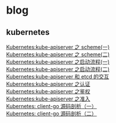 # blog

## kubernetes
[Kubernetes:kube-apiserver 之 scheme(一)](./kubernetes/Kubernetes:kube-apiserver%20之%20scheme(一).md)  
[Kubernetes:kube-apiserver 之 scheme(二)](./kubernetes/Kubernetes:kube-apiserver%20之%20scheme(二).md)  
[Kubernetes:kube-apiserver 之启动流程(一)](./kubernetes/Kubernetes:kube-apiserver%20之启动流程(一).md)  
[Kubernetes:kube-apiserver 之启动流程(二)](./kubernetes/Kubernetes:kube-apiserver%20之启动流程(二).md)  
[Kubernetes:kube-apiserver 和 etcd 的交互](./kubernetes/Kubernetes:kube-apiserver%20和%20etcd%20的交互.md)  
[Kubernetes:kube-apiserver 之认证](./kubernetes/Kubernetes:kube-apiserver%20之认证.md)  
[Kubernetes:kube-apiserver 之鉴权](./kubernetes/Kubernetes:kube-apiserver%20之鉴权.md)  
[Kubernetes:kube-apiserver 之准入](./kubernetes/Kubernetes:kube-apiserver%20之准入.md)  
[Kubernetes: client-go 源码剖析（一）](./kubernetes/Kubernetes:%20client-go%20源码剖析（一）.md)  
[Kubernetes: client-go 源码剖析（二）](./kubernetes/Kubernetes:%20client-go%20源码剖析（二）.md)  
